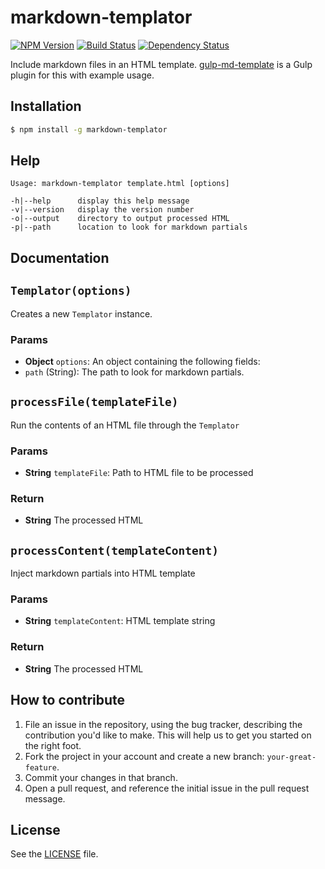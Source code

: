 # markdown-templator

[![NPM Version](https://img.shields.io/npm/v/markdown-templator.svg)](https://www.npmjs.com/package/markdown-templator)
[![Build Status](https://img.shields.io/travis/grit96/markdown-templator.svg)](https://travis-ci.org/grit96/markdown-templator)
[![Dependency Status](https://img.shields.io/david/grit96/markdown-templator.svg)](https://david-dm.org/grit96/markdown-templator)

Include markdown files in an HTML template. [gulp-md-template](https://github.com/grit96/gulp-md-template) is a Gulp plugin for this with example usage.

## Installation
```sh
$ npm install -g markdown-templator
```


## Help

```
Usage: markdown-templator template.html [options]

-h|--help      display this help message
-v|--version   display the version number
-o|--output    directory to output processed HTML
-p|--path      location to look for markdown partials
```


## Documentation

## `Templator(options)`
Creates a new `Templator` instance.

### Params
- **Object** `options`: An object containing the following fields:
 - `path` (String): The path to look for markdown partials.

## `processFile(templateFile)`
Run the contents of an HTML file through the `Templator`

### Params
- **String** `templateFile`: Path to HTML file to be processed

### Return
- **String** The processed HTML

## `processContent(templateContent)`
Inject markdown partials into HTML template

### Params
- **String** `templateContent`: HTML template string

### Return
- **String** The processed HTML



## How to contribute

1. File an issue in the repository, using the bug tracker, describing the
   contribution you'd like to make. This will help us to get you started on the
   right foot.
2. Fork the project in your account and create a new branch:
   `your-great-feature`.
3. Commit your changes in that branch.
4. Open a pull request, and reference the initial issue in the pull request
   message.

## License
See the [LICENSE](./LICENSE) file.
